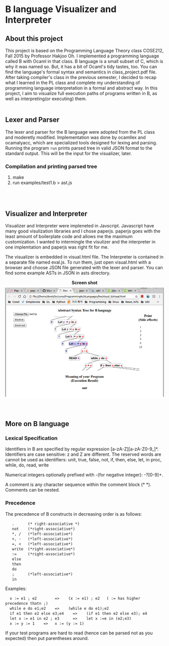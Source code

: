 # B language Visualizer and Interpreter

About this project
-------------------
This project is based on the Programming Language Theory class COSE212, Fall 2015 by Professor Hakjoo Oh. I implemented a programming language called B with Ocaml in that class. B language is a small subset of C, which is why it was named so. But, it has a bit of Ocaml's tidy tastes, too. You can find the language's formal syntax and semantics in class_project.pdf file.
After taking compiler's class in the previous semester, I decided to recap what I learned in the PL class and complete my understanding of programming language interpretation in a formal and abstract way. In this project, I aim to visualize full execution paths of programs written in B, as well as interpreting(or executing) them.
<br/>
<br/>

Lexer and Parser
-----------------
The lexer and parser for the B language were adopted from the PL class and moderetly modified. Implementation was done by ocamllex and ocamalyacc, which are specialized tools designed for lexing and parsing. Running the program `run` prints parsed tree in valid JSON format to the standard output. This will be the input for the visualizer, later.

### Compilation and printing parsed tree
1. make
2. run examples/test1.b > ast.js
<br/>
<br/>

Visualizer and Interpreter
------------
Visualizer and Interpreter were impleneted in Javscript. Javascript have many good visulization libraries and I chose paperjs. paperjs goes with the least amount of boilerplate code and allows me the maximum customization. I wanted to intermingle the visulizer and the interpreter in one implemtation and paperjs was right fit for me.

The visualizer is embedded in visual.html file. The Interpreter is contained in a separate file named eval.js. To run them, just open visual.html with a browser and choose JSON file generated with the lexer and parser. You can find some example ASTs in JSON in asts directory.
</br>
<div style="text-align: center; font-weight:bold">Screen shot
<img src="screenshot.png">
</div>
<br/>
<br/>


More on B language
------------------

### Lexical Specification
Identifiers in B are specified by regular expression [a-zA-Z][a-zA-Z0-9_]*.
Identifiers are case sensitive: z and Z are different.
The reserved words are cannot be used as identifiers: unit, true, false, 
  not, if, then, else, let, in proc, while, do, read, write

Numerical integers optionally prefixed with -(for negative integer): -?[0-9]+.

A comment is any character sequence within the comment block (* *). 
Comments can be nested.

### Precedence
The precedence of B constructs in decreasing order is as follows:

```
   .      (* right-associative *)
   not    (*right-associative*)
   *, /   (*left-associative*)  
   +, -   (*left-associative*) 
   =, <   (*left-associative*)
   write  (*right-associative*)
   :=     (*right-associative*)
   else   
   then
   do
   ;      (*left-associative*)
   in     
```

Examples:
```
  x := e1 ; e2        =>    (x := e1) ; e2   ( := has higher precedence thatn ;)
  while e do e1;e2    =>    (while e do e1);e2 
  if e1 then e2 else e3;e4    =>    (if e1 then e2 else e3); e4
  let x := e1 in e2 ; e3      =>    let x :=e in (e2;e3) 
  x := y := 1    =>   x := (y := 1) 
```
If your test programs are hard to read (hence can be parsed not as you expected) then 
put parentheses around.
